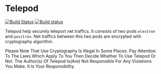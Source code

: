 # Telepod
[![Build Status](https://travis-ci.org/trgoofi/telepod.svg?branch=master)](https://travis-ci.org/trgoofi/telepod)
[![Build status](https://ci.appveyor.com/api/projects/status/tlge06sq31w1dmdq?svg=true)](https://ci.appveyor.com/project/trgoofi/telepod)

Telepod help securely teleport net traffics.
It consists of two pods `electron` and `positron`.
Net traffics between this two pods are encrypted with cryptography algorithm.

Please Note That Use Cryptography Is Illegal In Some Places.
Pay Attention To The Laws Which Apply To You Then Decide Whether To Use Telepod Or Not.
The Author(s) Of Telepod Is(Are) Not Responsible For Any Violations You Make. It Is Your Responsibility.
